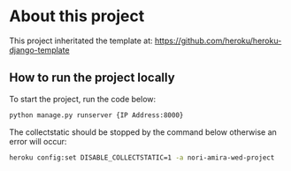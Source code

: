 # About this project

This project inheritated the template at: https://github.com/heroku/heroku-django-template

## How to run the project locally

To start the project, run the code below:

```bash
python manage.py runserver {IP Address:8000}
```

The collectstatic should be stopped by the command below otherwise an error will occur:

```bash
heroku config:set DISABLE_COLLECTSTATIC=1 -a nori-amira-wed-project
```